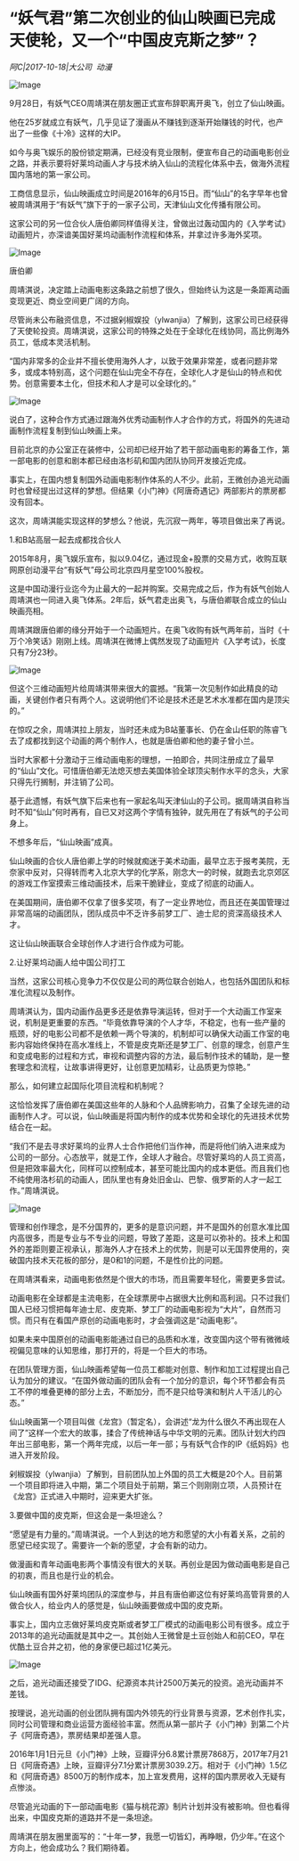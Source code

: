 # “妖气君”第二次创业的仙山映画已完成天使轮，又一个“中国皮克斯之梦”？

*阿C|2017-10-18|大公司 
                                                动漫*

![Image](http://si1.go2yd.com/get-image/0IZccd7nf5U)

9月28日，有妖气CEO周靖淇在朋友圈正式宣布辞职离开奥飞，创立了仙山映画。

他在25岁就成立有妖气，几乎见证了漫画从不赚钱到逐渐开始赚钱的时代，也产出了一些像《十冷》这样的大IP。

如今与奥飞娱乐的股份锁定期满，已经没有竞业限制，便宣布自己的动画电影创业之路，并表示要将好莱坞动画人才与技术纳入仙山的流程化体系中去，做海外流程国内落地的第一家公司。

工商信息显示，仙山映画成立时间是2016年的6月15日。而“仙山”的名字早年也曾被周靖淇用于“有妖气”旗下于的一家子公司，天津仙山文化传播有限公司。

这家公司的另一位合伙人唐伯卿同样值得关注，曾做出过轰动国内的《入学考试》动画短片，亦深谙美国好莱坞动画制作流程和体系，并拿过许多海外奖项。

![Image](http://si1.go2yd.com/get-image/0IZcchmunNA)

唐伯卿

周靖淇说，决定踏上动画电影这条路之前想了很久，但始终认为这是一条距离动画变现更近、商业空间更广阔的方向。

尽管尚未公布融资信息，不过据剁椒娱投（ylwanjia）了解到，这家公司已经获得了天使轮投资。周靖淇说，这家公司的特殊之处在于全球化在线协同，高比例海外员工，低成本灵活机制。

“国内非常多的企业并不擅长使用海外人才，以致于效果非常差，或者问题非常多，或成本特别高，这个问题在仙山完全不存在，全球化人才是仙山的特点和优势。创意需要本土化，但技术和人才是可以全球化的。”

![Image](http://si1.go2yd.com/get-image/0IZccepqsnw)

说白了，这种合作方式通过跟海外优秀动画制作人才合作的方式，将国外的先进动画制作流程复制到仙山映画上来。

目前北京的办公室正在装修中，公司却已经开始了若干部动画电影的筹备工作，第一部电影的创意和剧本都已经由洛杉矶和国内团队协同开发接近完成。

事实上，在国内想复制国外动画电影制作体系的人不少。此前，王微创办追光动画时也曾经提出过这样的梦想。但结果《小门神》《阿唐奇遇记》两部影片的票房都没有回本。

这次，周靖淇能实现这样的梦想么？他说，先沉寂一两年，等项目做出来了再说。

1.和B站高层一起去成都找合伙人

2015年8月，奥飞娱乐宣布，拟以9.04亿，通过现金+股票的交易方式，收购互联网原创动漫平台“有妖气”母公司北京四月星空100%股权。

这是中国动漫行业迄今为止最大的一起并购案。交易完成之后，作为有妖气创始人周靖淇也一同进入奥飞体系。2年后，妖气君走出奥飞，与唐伯卿联合成立的仙山映画亮相。

周靖淇跟唐伯卿的缘分开始于一个动画短片。在奥飞收购有妖气两年前，当时《十万个冷笑话》刚刚上线。周靖淇在微博上偶然发现了动画短片《入学考试》，长度只有7分23秒。

![Image](http://si1.go2yd.com/get-image/0IZccgEGvMe)

但这个三维动画短片给周靖淇带来很大的震撼。“我第一次见制作如此精良的动画，关键创作者只有两个人。这说明他们不论是技术还是艺术水准都在国内是顶尖的。”

在惊叹之余，周靖淇拉上朋友，当时还未成为B站董事长、仍在金山任职的陈睿飞去了成都找到这个动画的两个制作人，也就是唐伯卿和他的妻子曾小兰。

当时大家都十分激动于三维动画电影的理想，一拍即合，共同注册成立了最早的“仙山”文化。可惜唐伯卿无法熄灭想去美国体验全球顶尖制作水平的念头，大家只得先行搁制，并注销了公司。

基于此遗憾，有妖气旗下后来也有一家起名叫天津仙山的子公司。据周靖淇自称当时不知“仙山”何时再有，自已又对这两个字情有独钟，就先用在了有妖气的子公司身上。

不想多年后，“仙山映画”成真。

仙山映画的合伙人唐伯卿上学的时候就痴迷于美术动画，最早立志于报考美院，无奈家中反对，只得转而考入北京大学的化学系，刚念大一的时候，就跑去北京郊区的游戏工作室摸索三维动画技术，后来干脆肄业，变成了彻底的动画人。

在美国期间，唐伯卿不仅拿了很多奖项，有了一定业界地位，而且还在美国管理过非常高端的动画团队，团队成员中不乏许多前梦工厂、迪士尼的资深高级技术人才。

这让仙山映画联合全球创作人才进行合作成为可能。

2.让好莱坞动画人给中国公司打工

当然，这家公司核心竞争力不仅仅是公司的两位联合创始人，也包括外国团队和标准化流程以及制作。

周靖淇认为，国内动画作品更多还是依靠导演运转，但对于一个大动画工作室来说，机制是更重要的东西。“毕竟依靠导演的个人才华，不稳定，也有一些产量的瓶颈，好的电影公司都不是依赖一两个导演的，机制却可以确保大动画工作室的电影内容始终保持在高水准线上，不管是皮克斯还是梦工厂、创意的理念，创意产生和变成电影的过程和方式，审视和调整内容的方法，最后制作技术的辅助，是一整套理念和流程，让故事讲得更好，让创意更加精彩，让品质更为惊艳。”

那么，如何建立起国际化项目流程和机制呢？

这恰恰发挥了唐伯卿在美国这些年的人脉和个人品牌影响力，召集了全球先进的动画制作人才。可以说，仙山映画是将国内制作的成本优势和全球化的先进技术优势结合在一起。

“我们不是去寻求好莱坞的业界人士合作把他们当作神，而是将他们纳入进来成为公司的一部分。心态放平，就是工作，全球人才融合。尽管好莱坞的人员工资高，但是把效率最大化，同样可以控制成本，甚至可能比国内的成本更低。而且我们也不纯使用洛杉矶的动画人，团队里也有身处旧金山、巴黎、俄罗斯的人才一起工作。”周靖淇说。

![Image](http://si1.go2yd.com/get-image/0IZccj7KG7U)

管理和创作理念，是不分国界的，更多的是意识问题，并不是国外的创意水准比国内高很多，而是专业与不专业的问题，导致了差距，这是可以弥补的。技术上和国外的差距则要正视承认，那海外人才在技术上的优势，则是可以无国界使用的，突破国内技术天花板的部分，是0和1的问题，不是性价比的问题。

在周靖淇看来，动画电影依然是个很大的市场，而且需要年轻化，需要更多尝试。

动画电影在全球都是主流电影，在全球票房中占据很大比例和高利润。只不过我们国人已经习惯把每年迪士尼、皮克斯、梦工厂的动画电影视为“大片”，自然而习惯。而只有在看国产原创的动画电影时，才会强调这是“动画电影”。

如果未来中国原创的动画电影能通过自已的品质和水准，改变国内这个带有微微岐视偏见意味的认知思维，那打开的，将是一个巨大的市场。

在团队管理方面，仙山映画希望每一位员工都能对创意、制作和加工过程提出自己认为加分的建议。“在国外做动画的团队会有一个加分的意识，每个环节都会有员工不停的堆叠更棒的部分上去，不断加分，而不是只给导演和制片人干活儿的心态。”

仙山映画第一个项目叫做《龙宫》（暂定名），会讲述“龙为什么很久不再出现在人间了”这样一个宏大的故事，揉合了传统神话与中华文明的元素。团队计划大约四年出三部电影，第一个两年完成，以后一年一部；与有妖气合作的IP《纸妈妈》也进入开发阶段。

剁椒娱投（ylwanjia）了解到，目前团队加上外国的员工大概是20个人。目前第一个项目即将进入中期，第二个项目处于前期，第三个则刚刚立项，人员预计在《龙宫》正式进入中期时，迎来更大扩张。

3.要做中国的皮克斯，但这会是一条坦途么？

“愿望是有力量的。”周靖淇说。一个人到达的地方和愿望的大小有着关系，之前的愿望已经实现了。需要许一个新的愿望，才会有新的动力。

做漫画和青年动画电影两个事情没有很大的关联。再创业是因为做动画电影是自己的初衷，而且也是行业的机会。

仙山映画有国外好莱坞团队的深度参与，并且有唐伯卿这位有好莱坞高管背景的人做合伙人，给业内人的感觉是，仙山映画要做成中国的皮克斯。

事实上，国内立志做好莱坞皮克斯或者梦工厂模式的动画电影公司有很多。成立于2013年的追光动画就是其中之一。其创始人王微曾是土豆创始人和前CEO，早在优酷土豆合并之初，他的身家便已超过1亿美元。

![Image](http://si1.go2yd.com/get-image/0IZcckMk4gK)

之后，追光动画还接受了IDG、纪源资本共计2500万美元的投资。追光动画并不差钱。

按理说，追光动画的创业团队拥有国内外领先的行业背景与资源，艺术创作扎实，同时公司管理和商业运营方面经验丰富。然而从第一部片子《小门神》到第二个片子《阿唐奇遇》，票房结果却差强人意。

2016年1月1日元旦《小门神》上映，豆瓣评分6.8累计票房7868万，2017年7月21日《阿唐奇遇》上映，豆瓣评分7.1分累计票房3039.2万。相对于《小门神》1.5亿和《阿唐奇遇》8500万的制作成本，加上宣发费用，这样的国内票房收入无疑有点惨淡。

尽管追光动画的下一部动画电影《猫与桃花源》制片计划并没有被影响。但也看得出来，中国皮克斯的道路并不是一条坦途。

周靖淇在朋友圈里面写的：“十年一梦，我愿一切皆幻，再睁眼，仍少年。”在这个方向上，他会成功么？我们期待着。

